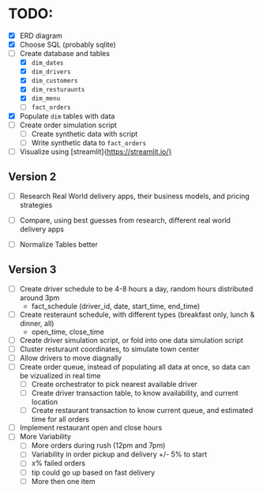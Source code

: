 # TODO:
- [x] ERD diagram
- [x] Choose SQL (probably sqlite)
- [ ] Create database and tables
  - [x] `dim_dates`
  - [x] `dim_drivers`
  - [x] `dim_customers`
  - [x] `dim_resturaunts`
  - [x] `dim_menu`
  - [ ] `fact_orders`
- [x] Populate `dim` tables with data
- [ ] Create order simulation script
  - [ ] Create synthetic data with script
  - [ ] Write synthetic data to `fact_orders`
- [ ] Visualize using [streamlit]{https://streamlit.io/}

## Version 2
- [ ] Research Real World delivery apps, their business models, and pricing strategies
- [ ] Compare, using best guesses from research, different real world delivery apps
- [ ] Normalize Tables better



## Version 3
- [ ] Create driver schedule to be 4-8 hours a day, random hours distributed around 3pm
  - fact_schedule (driver_id, date, start_time, end_time)
- [ ] Create resteraunt schedule, with different types (breakfast only, lunch & dinner, all)
  - open_time, close_time
- [ ] Create driver simulation script, or fold into one data simulation script
- [ ] Cluster resturaunt coordinates, to simulate town center
- [ ] Allow drivers to move diagnally
- [ ] Create order queue, instead of populating all data at once, so data can be vizualized in real time
  - [ ] Create orchestrator to pick nearest available driver
  - [ ] Create driver transaction table, to know availability, and current location
  - [ ] Create restaurant transaction to know current queue, and estimated time for all orders
- [ ] Implement restaurant open and close hours
- [ ] More Variability
  - [ ] More orders during rush (12pm and 7pm)
  - [ ] Variability in order pickup and delivery +/- 5% to start
  - [ ] x% failed orders
  - [ ] tip could go up based on fast delivery
  - [ ] More then one item
